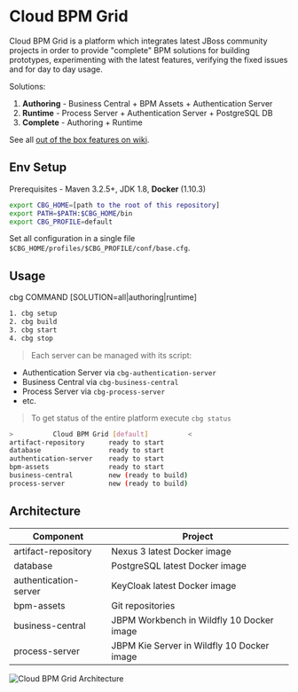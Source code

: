 # Cloud BPM Grid
Cloud BPM Grid is a platform which integrates latest JBoss community projects in order to provide "complete" BPM solutions for building prototypes, experimenting with the latest features, verifying the fixed issues and for day to day usage.

Solutions:

1. **Authoring** - Business Central + BPM Assets + Authentication Server
2. **Runtime** - Process Server + Authentication Server + PostgreSQL DB
3. **Complete** - Authoring + Runtime

See all [out of the box features on wiki](https://github.com/edge-of-tomorrow/cloud-bpm-grid/wiki/Features).

## Env Setup

Prerequisites - Maven 3.2.5+, JDK 1.8, **Docker** (1.10.3)
```sh
export CBG_HOME=[path to the root of this repository]
export PATH=$PATH:$CBG_HOME/bin
export CBG_PROFILE=default
```

Set all configuration in a single file ```$CBG_HOME/profiles/$CBG_PROFILE/conf/base.cfg```.

## Usage

cbg COMMAND [SOLUTION=all|authoring|runtime]

```sh
1. cbg setup
2. cbg build
3. cbg start
4. cbg stop
```

> Each server can be managed with its script:

* Authentication Server via ```cbg-authentication-server```
* Business Central via ```cbg-business-central```
* Process Server via ```cbg-process-server```
* etc.

> To get status of the entire platform execute ```cbg status```
```sh
>          Cloud BPM Grid [default]          <
artifact-repository      ready to start
database                 ready to start
authentication-server 	 ready to start
bpm-assets               ready to start
business-central         new (ready to build)
process-server           new (ready to build)
```

## Architecture

Component             | Project
--------------------- | ---------------------------------------
artifact-repository   | Nexus 3 latest Docker image
database              | PostgreSQL latest Docker image
authentication-server | KeyCloak latest Docker image 
bpm-assets            | Git repositories
business-central      | JBPM Workbench in Wildfly 10 Docker image
process-server        | JBPM Kie Server in Wildfly 10 Docker image

![Cloud BPM Grid Architecture](https://github.com/edge-of-tomorrow/cloud-bpm-grid/raw/master/doc/architecture.png "Cloud BPM Grid Architecture")

